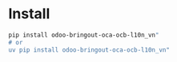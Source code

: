 # Install

```bash
pip install odoo-bringout-oca-ocb-l10n_vn"
# or
uv pip install odoo-bringout-oca-ocb-l10n_vn"
```
